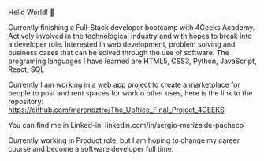 Hello World! 🚀 

Currently finishing a Full-Stack developer bootcamp with 4Geeks Academy. Actively involved in the technological industry and with hopes to break into a developer role. Interested in web development, problem solving and business cases that can be solved through the use of software. The programing languages I have learned are HTML5, CSS3, Python, JavaScript, React, SQL

Currently I am working in a web app project to create a marketplace for people to post and rent spaces for work o other uses, here is the link to the repository: https://github.com/marenoztro/The_Upffice_Final_Project_4GEEKS

You can find me in Linked-in: linkedin.com/in/sergio-merizalde-pacheco

Currently working in Product role, but I am hoping to change my career course and become a software developer full time. 
